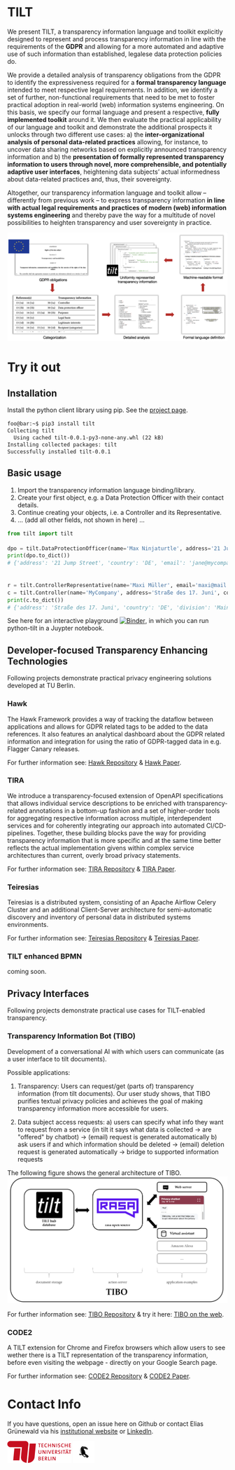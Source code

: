 # TILT

We present TILT, a transparency information language and toolkit explicitly designed to represent and process transparency information in line with the requirements of the **GDPR** and allowing for a more automated and adaptive use of such information than established, legalese data protection policies do.

We provide a detailed analysis of transparency obligations from the GDPR to identify the expressiveness required for a **formal transparency language** intended to meet respective legal requirements. In addition, we identify a set of further, non-functional requirements that need to be met to foster practical adoption in real-world (web) information systems engineering. On this basis, we specify our formal language and present a respective, **fully implemented toolkit** around it. We then evaluate the practical applicability of our language and toolkit and demonstrate the additional prospects it unlocks through two different use cases: a) the **inter-organizational analysis of personal data-related practices** allowing, for instance, to uncover data sharing networks based on explicitly announced transparency information and b) the **presentation of formally represented transparency information to users through novel, more comprehensible, and potentially adaptive user interfaces**, heightening data subjects’ actual informedness about data-related practices and, thus, their sovereignty.

Altogether, our transparency information language and toolkit allow – differently from previous work – to express transparency information **in line with actual legal requirements and practices of modern (web) information systems engineering** and thereby pave the way for a multitude of novel possibilities to heighten transparency and user sovereignty in practice.

![](overview.png)

# Try it out
## Installation
Install the python client library using pip. See the [project page](https://pypi.org/project/tilt/).

```console
foo@bar:~$ pip3 install tilt
Collecting tilt
  Using cached tilt-0.0.1-py3-none-any.whl (22 kB)
Installing collected packages: tilt
Successfully installed tilt-0.0.1
```

## Basic usage
1) Import the transparency information language binding/library.
2) Create your first object, e.g. a Data Protection Officer with their contact details.
3) Continue creating your objects, i.e. a Controller and its Representative.
4) ... (add all other fields, not shown in here) ...


```python
from tilt import tilt

dpo = tilt.DataProtectionOfficer(name='Max Ninjaturtle', address='21 Jump Street', country='DE', email='jane@mycompany.com', phone='0142 43333')
print(dpo.to_dict())
# {'address': '21 Jump Street', 'country': 'DE', 'email': 'jane@mycompany.com', 'name': 'Max Ninjaturtle', 'phone': '0142 43333'}


r = tilt.ControllerRepresentative(name='Maxi Müller', email='maxi@mail.com', phone=None)
c = tilt.Controller(name='MyCompany', address='Straße des 17. Juni', country='DE', division='Main', representative=r)
print(c.to_dict())
# {'address': 'Straße des 17. Juni', 'country': 'DE', 'division': 'Main', 'name': 'MyCompany', 'representative': {'email': 'maxi@mail.com', 'name': 'Maxi Müller', 'phone': None}}
```

See here for an interactive playground [![Binder](https://mybinder.org/badge_logo.svg)](https://mybinder.org/v2/gh/Transparency-Information-Language/python-tilt/master?filepath=python-tilt-example.ipynb), in which you can run python-tilt in a Juypter notebook.


## Developer-focused Transparency Enhancing Technologies
Following projects demonstrate practical privacy engineering solutions developed at TU Berlin.

### Hawk
The Hawk Framework provides a way of tracking the dataflow between applications and allows for GDPR related tags to be added to the data references. It also features an analytical dashboard about the GDPR related information and integration for using the ratio of GDPR-tagged data in e.g. Flagger Canary releases. 

For further information see: [Hawk Repository](https://github.com/PrivacyEngineering/hawk) & [Hawk Paper](https://arxiv.org/pdf/2306.02496.pdf).


### TIRA
We introduce a transparency-focused extension of OpenAPI specifications that allows individual service descriptions to be enriched with transparency-related annotations in a bottom-up fashion and a set of higher-order tools for aggregating respective information across multiple, interdependent services and for coherently integrating our approach into automated CI/CD-pipelines. Together, these building blocks pave the way for providing transparency information that is more specific and at the same time better reflects the actual implementation givens within complex service architectures than current, overly broad privacy statements. 

For further information see: [TIRA Repository](https://github.com/PrivacyEngineering/tira) & [TIRA Paper](https://ieeexplore.ieee.org/document/9583685).

### Teiresias
Teiresias is a distributed system, consisting of an Apache Airflow Celery Cluster and an additional Client-Server architecture for semi-automatic discovery and inventory of personal data in distributed systems environments.

For further information see: [Teiresias Repository](https://github.com/teiresias-personal-data-discovery/teiresias-system) & [Teiresias Paper](https://arxiv.org/pdf/2209.10412.pdf).


### TILT enhanced BPMN
coming soon.

## Privacy Interfaces
Following projects demonstrate practical use cases for TILT-enabled transparency.

### Transparency Information Bot (TIBO)
Development of a conversational AI with which users can communicate (as a user interface to tilt documents).

Possible applications:
1. Transparency:
Users can request/get (parts of) transparency information (from tilt documents).
Our user study shows, that TIBO purifies textual privacy policies and achieves the goal of making transparency information more accessible for users.

2. Data subject access requests:
  a) users can specify what info they want to request from a service (in tilt it says what data is collected -> are "offered" by chatbot) -> (email) request is generated automatically
  b) ask users if and which information should be deleted -> (email) deletion request is generated automatically
  -> bridge to supported information requests

The following figure shows the general architecture of TIBO.
![](tibo.png)

For further information see: [TIBO Repository](https://github.com/Transparency-Information-Language/chatbot) & try it here: [TIBO on the web](https://daskita-chatbot.infra.ise-apps.de/).

### CODE2
A TILT extension for Chrome and Firefox browsers which allow users to see wether there is a TILT representation of the transparency information, before even visiting the webpage - directly on your Google Search page.

For further information see: [CODE2 Repository](https://pub.h-brs.de/frontdoor/index/index/docId/6021) & [CODE2 Paper](https://pub.h-brs.de/frontdoor/deliver/index/docId/6021/file/02_Gruenewald.pdf).



# Contact Info
If you have questions, open an issue here on Github or contact Elias Grünewald via his [institutional website](https://tu.berlin/ise/eg) or [LinkedIn](https://www.linkedin.com/in/eliasgruenewald/).

[<img src="TU-Berlin-Logo.svg" alt="" width="" height="50">](https://www.tu.berlin) [<img src="noun-toucan.png" alt="" width="" height="50">](https://www.tu.berlin/ise/projekte/toucan)  